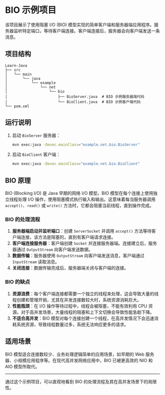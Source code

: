 # BIO 示例项目

该项目展示了使用阻塞 I/O (BIO) 模型实现的简单客户端和服务器端应用程序。服务器监听特定端口，等待客户端连接。客户端连接后，服务器会向客户端发送一条消息。

## 项目结构

```
Learn-Java
├── src
│   └── main
│       └── java
│           └── example
│               └── net
│                   └── bio
│                       ├── BioServer.java  # BIO 示例服务器端代码
│                       └── BioClient.java  # BIO 示例客户端代码
└── pom.xml
```

## 运行说明

1. 启动 `BioServer` 服务器：
   ```bash
   mvn exec:java -Dexec.mainClass="example.net.bio.BioServer"
   ```

2. 启动 `BioClient` 客户端：
   ```bash
   mvn exec:java -Dexec.mainClass="example.net.bio.BioClient"
   ```

## BIO 原理

BIO (Blocking I/O) 是 Java 早期的网络 I/O 模型。BIO 模型在每个连接上使用独立线程处理 I/O 操作，使用阻塞模式执行输入和输出。这意味着每当服务器调用 `accept()`、`read()` 或 `write()` 方法时，它都会阻塞当前线程，直到操作完成。

### BIO 的处理流程
1. **服务器端启动并监听端口**：创建 `ServerSocket` 并调用 `accept()` 方法等待客户端连接，该方法是阻塞的，直到有客户端请求连接。
2. **客户端连接服务器**：客户端创建 `Socket` 并连接服务器端。连接建立后，服务器通过 `OutputStream` 向客户端发送数据。
3. **数据传输**：服务器使用 `OutputStream` 向客户端发送消息，客户端通过 `InputStream` 读取消息。
4. **关闭连接**：数据传输完成后，服务器端关闭与客户端的连接。

### BIO 的缺点

1. **资源浪费**：每个客户端连接都需要一个独立的线程来处理，这会导致大量的线程创建和管理开销，尤其在并发连接数较大时，系统资源消耗巨大。
2. **性能瓶颈**：在 I/O 操作等待过程中，线程会被阻塞，不能有效利用 CPU 资源。对于高并发场景，大量线程的阻塞和上下文切换会导致性能急剧下降。
3. **不适合高并发**：BIO 模型对每个连接创建一个线程，在高并发情况下会迅速消耗系统资源，导致线程数量过多，系统无法响应更多的请求。

## 适用场景

BIO 模型适合连接数较少、业务处理逻辑简单的应用场景，如早期的 Web 服务器、小规模应用程序等。在现代高并发网络应用中，BIO 已被更高效的 NIO 和 AIO 模型所取代。

---

通过这个示例项目，可以直观地看到 BIO 的处理流程及其在高并发场景下的局限性。
